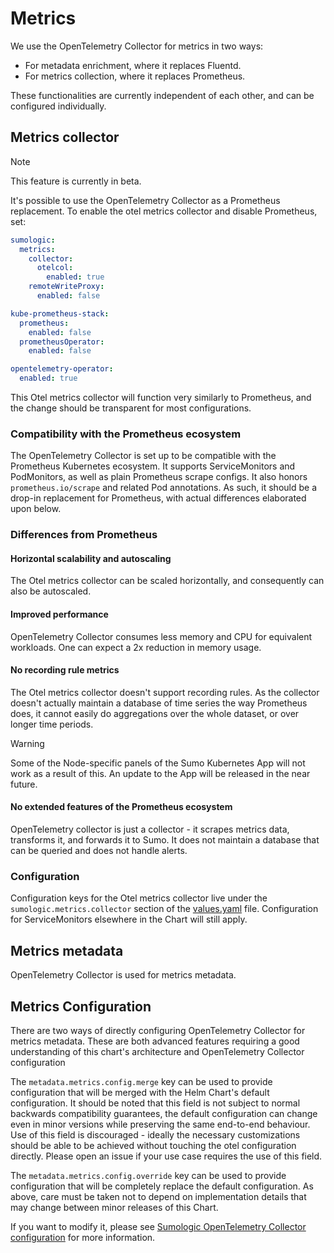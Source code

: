 # Metrics

We use the OpenTelemetry Collector for metrics in two ways:

- For metadata enrichment, where it replaces Fluentd.
- For metrics collection, where it replaces Prometheus.

These functionalities are currently independent of each other, and can be configured individually.

## Metrics collector

> [!NOTE]  
> This feature is currently in beta.

It's possible to use the OpenTelemetry Collector as a Prometheus replacement. To enable the otel metrics collector and disable Prometheus,
set:

```yaml
sumologic:
  metrics:
    collector:
      otelcol:
        enabled: true
    remoteWriteProxy:
      enabled: false

kube-prometheus-stack:
  prometheus:
    enabled: false
  prometheusOperator:
    enabled: false

opentelemetry-operator:
  enabled: true
```

This Otel metrics collector will function very similarly to Prometheus, and the change should be transparent for most configurations.

### Compatibility with the Prometheus ecosystem

The OpenTelemetry Collector is set up to be compatible with the Prometheus Kubernetes ecosystem. It supports ServiceMonitors and
PodMonitors, as well as plain Prometheus scrape configs. It also honors `prometheus.io/scrape` and related Pod annotations. As such, it
should be a drop-in replacement for Prometheus, with actual differences elaborated upon below.

### Differences from Prometheus

#### Horizontal scalability and autoscaling

The Otel metrics collector can be scaled horizontally, and consequently can also be autoscaled.

#### Improved performance

OpenTelemetry Collector consumes less memory and CPU for equivalent workloads. One can expect a 2x reduction in memory usage.

#### No recording rule metrics

The Otel metrics collector doesn't support recording rules. As the collector doesn't actually maintain a database of time series the way
Prometheus does, it cannot easily do aggregations over the whole dataset, or over longer time periods.

> [!WARNING]  
> Some of the Node-specific panels of the Sumo Kubernetes App will not work as a result of this. An update to the App will be released in
> the near future.

#### No extended features of the Prometheus ecosystem

OpenTelemetry collector is just a collector - it scrapes metrics data, transforms it, and forwards it to Sumo. It does not maintain a
database that can be queried and does not handle alerts.

### Configuration

Configuration keys for the Otel metrics collector live under the `sumologic.metrics.collector` section of the [values.yaml][values] file.
Configuration for ServiceMonitors elsewhere in the Chart will still apply.

## Metrics metadata

OpenTelemetry Collector is used for metrics metadata.

## Metrics Configuration

There are two ways of directly configuring OpenTelemetry Collector for metrics metadata. These are both advanced features requiring a good
understanding of this chart's architecture and OpenTelemetry Collector configuration

The `metadata.metrics.config.merge` key can be used to provide configuration that will be merged with the Helm Chart's default
configuration. It should be noted that this field is not subject to normal backwards compatibility guarantees, the default configuration can
change even in minor versions while preserving the same end-to-end behaviour. Use of this field is discouraged - ideally the necessary
customizations should be able to be achieved without touching the otel configuration directly. Please open an issue if your use case
requires the use of this field.

The `metadata.metrics.config.override` key can be used to provide configuration that will be completely replace the default configuration.
As above, care must be taken not to depend on implementation details that may change between minor releases of this Chart.

If you want to modify it, please see [Sumologic OpenTelemetry Collector configuration][configuration] for more information.

[configuration]: https://github.com/SumoLogic/sumologic-otel-collector/blob/main/docs/configuration.md
[values]: /deploy/helm/sumologic/values.yaml
